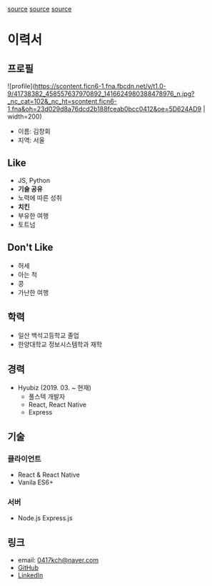 [source](https://joon.postach.io/page/about-me)
[source](http://jeongari.com/)
[source](https://github.com/JSpiner/RESUME)

# 이력서

## 프로필
![profile](https://scontent.ficn6-1.fna.fbcdn.net/v/t1.0-9/41738382_458557637970892_1416624980388478976_n.jpg?_nc_cat=102&_nc_ht=scontent.ficn6-1.fna&oh=23d029d8a76dcd2b188fceab0bcc0412&oe=5D624AD9 | width=200)

- 이름: 김창회
- 지역: 서울

## Like

- JS, Python
- **기술 공유**
- 노력에 따른 성취
- **치킨**
- 부유한 여행
- 토트넘

## Don't Like

- 허세
- 아는 척
- 콩
- 가난한 여행

## 학력

- 일산 백석고등학교 졸업
- 한양대학교 정보시스템학과 재학

## 경력

- Hyubiz (2019. 03. ~ 현재)
  - 풀스텍 개발자
  - React, React Native
  - Express

## 기술

### 클라이언트

- React & React Native
- Vanila ES6+

### 서버

- Node.js Express.js

## 링크
- email: <0417kch@naver.com>
- [GitHub](github.com/changhoi)
- [LinkedIn](https://www.linkedin.com/in/changhoi-kim-720104173/)



